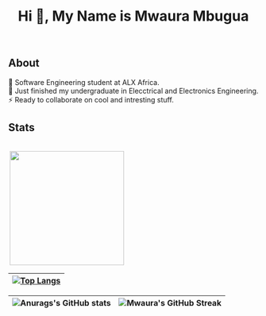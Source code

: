 <h1 align="center">Hi 👋, My Name is Mwaura Mbugua</h1>

<br />

## About

🔭 Software Engineering student at ALX Africa.<br/>
💬 Just finished my undergraduate in Elecctrical and Electronics Engineering.<br/>
⚡ Ready to collaborate on cool and intresting stuff.

## Stats

<div style="display: inline-block"><br>
<img align='right' src="https://media.giphy.com/media/M9gbBd9nbDrOTu1Mqx/giphy.gif" width="230">

  

</div>
<br/>

| [![Top Langs](https://github-readme-stats.vercel.app/api/top-langs/?username=MwauratheAlex&hide=jupyter%20notebook&layout=compact&theme=tokyonight)](https://github.com/MwauratheAlex/github-readme-stats) |
| ------- |

| ![Anurags's GitHub stats](https://github-readme-stats.vercel.app/api?username=MwauratheAlex&show_icons=true&theme=tokyonight) | ![Mwaura's GitHub Streak](https://github-readme-streak-stats.herokuapp.com/?user=MwauratheAlex&theme=tokyonight) |
| --- | --- |
<!--github stats-->
